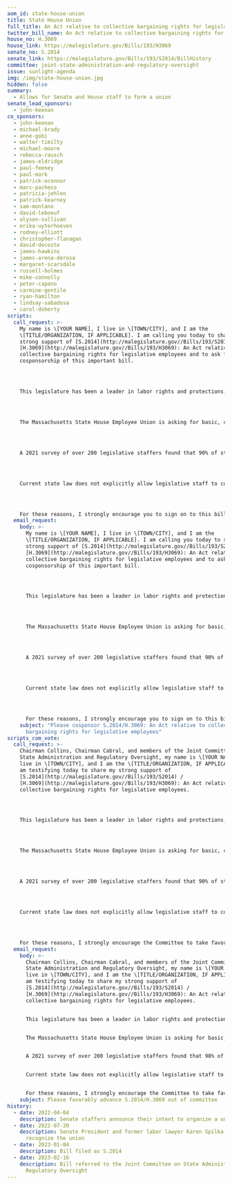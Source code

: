 ```yaml
---
aom_id: state-house-union
title: State House Union
full_title: An Act relative to collective bargaining rights for legislative employees
twitter_bill_name: An Act relative to collective bargaining rights for legislative employees
house_no: H.3069
house_link: https://malegislature.gov/Bills/193/H3069
senate_no: S.2014
senate_link: https://malegislature.gov/Bills/193/S2014/BillHistory
committee: joint-state-administration-and-regulatory-oversight
issue: sunlight-agenda
img: /img/state-house-union.jpg
hidden: false
summary:
  - Allows for Senate and House staff to form a union
senate_lead_sponsors:
  - john-keenan
co_sponsors:
  - john-keenan
  - michael-brady
  - anne-gobi
  - walter-timilty
  - michael-moore
  - rebecca-rausch
  - james-eldridge
  - paul-feeney
  - paul-mark
  - patrick-oconnor
  - marc-pacheco
  - patricia-jehlen
  - patrick-kearney
  - sam-montano
  - david-leboeuf
  - alyson-sullivan
  - erika-uyterhoeven
  - rodney-elliott
  - christopher-flanagan
  - david-decoste
  - james-hawkins
  - james-arena-derosa
  - margaret-scarsdale
  - russell-holmes
  - mike-connolly
  - peter-capano
  - carmine-gentile
  - ryan-hamilton
  - lindsay-sabadosa
  - carol-doherty
scripts:
  call_request: >-
    My name is \[YOUR NAME], I live in \[TOWN/CITY], and I am the
    \[TITLE/ORGANIZATION, IF APPLICABLE]. I am calling you today to share my
    strong support of [S.2014](http://malegislature.gov//Bills/193/S2014) /
    [H.3069](http://malegislature.gov//Bills/193/H3069): An Act relative to
    collective bargaining rights for legislative employees and to ask for your
    cosponsorship of this important bill.




    This legislature has been a leader in labor rights and protections, and the vast majority of members openly support workers, equal pay, and a living wage. However, that commitment to labor rights seems to disappear for the workers within these walls. It is high time the Massachusetts legislature afforded the same rights to their own staff that they have fought for in the private sector. 




    The Massachusetts State House Employee Union is asking for basic, commonsense measures that could be achieved through a union contract: a livable starting annual salary with clear and comprehensive vacation, personal, sick, and compensatory time, minimal annual cost-of-living raises, and protections from mental and sexual abuse, and unsafe workplace conditions to name a few. It should deeply concern everyone in the Commonwealth that these basic needs are not currently being met.




    A 2021 survey of over 200 legislative staffers found that 90% of staff feel they are not paid fairly for their work. 89% live with family or rely on other income to be able to afford to work in the Legislature. 68% report feeling a high level of anxiety about their finances, and nearly one in five staff report being food insecure during their employment in the MA State House. While this treatment is unacceptable for any workplace, it is especially shameful for our government — the very body that sets the standards for workplaces in the Commonwealth.




    Current state law does not explicitly allow legislative staff to collectively bargain. S.2014/H.3069 would eliminate any doubt by explicitly affirming the right of State House staffers to form a union. Those who keep the State House running must be paid and treated fairly. 




    For these reasons, I strongly encourage you to sign on to this bill as a cosponsor. Thank you for your time and consideration.
  email_request:
    body: >-
      My name is \[YOUR NAME], I live in \[TOWN/CITY], and I am the
      \[TITLE/ORGANIZATION, IF APPLICABLE]. I am calling you today to share my
      strong support of [S.2014](http://malegislature.gov//Bills/193/S2014) /
      [H.3069](http://malegislature.gov//Bills/193/H3069): An Act relative to
      collective bargaining rights for legislative employees and to ask for your
      cosponsorship of this important bill.




      This legislature has been a leader in labor rights and protections, and the vast majority of members openly support workers, equal pay, and a living wage. However, that commitment to labor rights seems to disappear for the workers within these walls. It is high time the Massachusetts legislature afforded the same rights to their own staff that they have fought for in the private sector. 




      The Massachusetts State House Employee Union is asking for basic, commonsense measures that could be achieved through a union contract: a livable starting annual salary with clear and comprehensive vacation, personal, sick, and compensatory time, minimal annual cost-of-living raises, and protections from mental and sexual abuse, and unsafe workplace conditions to name a few. It should deeply concern everyone in the Commonwealth that these basic needs are not currently being met.




      A 2021 survey of over 200 legislative staffers found that 90% of staff feel they are not paid fairly for their work. 89% live with family or rely on other income to be able to afford to work in the Legislature. 68% report feeling a high level of anxiety about their finances, and nearly one in five staff report being food insecure during their employment in the MA State House. While this treatment is unacceptable for any workplace, it is especially shameful for our government — the very body that sets the standards for workplaces in the Commonwealth.




      Current state law does not explicitly allow legislative staff to collectively bargain. S.2014/H.3069 would eliminate any doubt by explicitly affirming the right of State House staffers to form a union. Those who keep the State House running must be paid and treated fairly. 




      For these reasons, I strongly encourage you to sign on to this bill as a cosponsor. Thank you for your time and consideration.
    subject: "Please cosponsor S.2014/H.3069: An Act relative to collective
      bargaining rights for legislative employees"
scripts_com_vote:
  call_request: >-
    Chairman Collins, Chairman Cabral, and members of the Joint Committee on
    State Administration and Regulatory Oversight, my name is \[YOUR NAME], I
    live in \[TOWN/CITY], and I am the \[TITLE/ORGANIZATION, IF APPLICABLE]. I
    am testifying today to share my strong support of
    [S.2014](http://malegislature.gov//Bills/193/S2014) /
    [H.3069](http://malegislature.gov//Bills/193/H3069): An Act relative to
    collective bargaining rights for legislative employees.




    This legislature has been a leader in labor rights and protections, and the vast majority of members openly support workers, equal pay, and a living wage. However, that commitment to labor rights seems to disappear for the workers within these walls. It is high time the Massachusetts legislature afforded the same rights to their own staff that they have fought for in the private sector. 




    The Massachusetts State House Employee Union is asking for basic, commonsense measures that could be achieved through a union contract: a livable starting annual salary with clear and comprehensive vacation, personal, sick, and compensatory time, minimal annual cost-of-living raises, and protections from mental and sexual abuse, and unsafe workplace conditions to name a few. It should deeply concern everyone in the Commonwealth that these basic needs are not currently being met.




    A 2021 survey of over 200 legislative staffers found that 90% of staff feel they are not paid fairly for their work. 89% live with family or rely on other income to be able to afford to work in the Legislature. 68% report feeling a high level of anxiety about their finances, and nearly one in five staff report being food insecure during their employment in the MA State House. While this treatment is unacceptable for any workplace, it is especially shameful for our government — the very body that sets the standards for workplaces in the Commonwealth.




    Current state law does not explicitly allow legislative staff to collectively bargain. S.2014/H.3069 would eliminate any doubt by explicitly affirming the right of State House staffers to form a union. Those who keep the State House running must be paid and treated fairly. 




    For these reasons, I strongly encourage the Committee to take favorable action on this bill. Thank you for your time and consideration.
  email_request:
    body: >-
      Chairman Collins, Chairman Cabral, and members of the Joint Committee on
      State Administration and Regulatory Oversight, my name is \[YOUR NAME], I
      live in \[TOWN/CITY], and I am the \[TITLE/ORGANIZATION, IF APPLICABLE]. I
      am testifying today to share my strong support of
      [S.2014](http://malegislature.gov//Bills/193/S2014) /
      [H.3069](http://malegislature.gov//Bills/193/H3069): An Act relative to
      collective bargaining rights for legislative employees.


      This legislature has been a leader in labor rights and protections, and the vast majority of members openly support workers, equal pay, and a living wage. However, that commitment to labor rights seems to disappear for the workers within these walls. It is high time the Massachusetts legislature afforded the same rights to their own staff that they have fought for in the private sector. 


      The Massachusetts State House Employee Union is asking for basic, commonsense measures that could be achieved through a union contract: a livable starting annual salary with clear and comprehensive vacation, personal, sick, and compensatory time, minimal annual cost-of-living raises, and protections from mental and sexual abuse, and unsafe workplace conditions to name a few. It should deeply concern everyone in the Commonwealth that these basic needs are not currently being met.


      A 2021 survey of over 200 legislative staffers found that 90% of staff feel they are not paid fairly for their work. 89% live with family or rely on other income to be able to afford to work in the Legislature. 68% report feeling a high level of anxiety about their finances, and nearly one in five staff report being food insecure during their employment in the MA State House. While this treatment is unacceptable for any workplace, it is especially shameful for our government — the very body that sets the standards for workplaces in the Commonwealth.


      Current state law does not explicitly allow legislative staff to collectively bargain. S.2014/H.3069 would eliminate any doubt by explicitly affirming the right of State House staffers to form a union. Those who keep the State House running must be paid and treated fairly. 


      For these reasons, I strongly encourage the Committee to take favorable action on this bill. Thank you for your time and consideration.
    subject: Please favorably advance S.2014/H.3069 out of committee
history:
  - date: 2022-04-04
    description: Senate staffers announce their intent to organize a union
  - date: 2022-07-20
    description: Senate President and former labor lawyer Karen Spilka refuses to
      recognize the union
  - date: 2023-01-04
    description: Bill filed as S.2014
  - date: 2023-02-16
    description: Bill referred to the Joint Committee on State Administration and
      Regulatory Oversight
---
```

